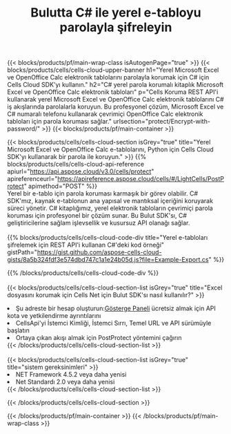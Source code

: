 ﻿---
title: Bulutta C# ile yerel e-tabloyu parolayla şifreleyin
description:  Microsoft Excel'i Korumak için Bulut API'leri ve SDK'lar ve C# ile OpenOffice Calc. C# için Cells Bulut API SDK'sı ile yerel e-tabloları şifreyle şifreleyin.
---
{{< blocks/products/pf/main-wrap-class isAutogenPage="true" >}}
{{< blocks/products/cells/cells-cloud-upper-banner h1="Yerel Microsoft Excel ve OpenOffice Calc elektronik tablolarını parolayla korumak için C# için Cells Cloud SDK\'yı kullanın." h2="C# yerel parola korumalı kitaplık Microsoft Excel ve OpenOffice Calc elektronik tabloları" p="Cells Koruma REST API\'i kullanarak yerel Microsoft Excel ve OpenOffice Calc elektronik tablolarını C# iş akışlarında parolalarla koruyun. Bu profesyonel çözüm, Microsoft Excel ve C# numaralı telefonu kullanarak çevrimiçi OpenOffice Calc elektronik tabloları için parola koruması sağlar." urlsection="protect/Encrypt-with-password/" >}}
{{< blocks/products/pf/main-container >}}

{{< blocks/products/cells/cells-cloud-section isGrey="true" title="Yerel Microsoft Excel ve OpenOffice Calc e-tablolarını, Python için Cells Cloud SDK\'yı kullanarak bir parola ile koruyun." >}}
{{% blocks/products/cells/cells-cloud-api-reference apiurl="https://api.aspose.cloud/v3.0/cells/protect" apireferenceurl="https://apireference.aspose.cloud/cells/#/LightCells/PostProtect" apimethod="POST" %}}
<br/>
Yerel bir e-tablo için parola koruması karmaşık bir görev olabilir. C# SDK'mız, kaynak e-tablonun ana yapısal ve mantıksal içeriğini koruyarak süreci yönetir. C# kitaplığımız, yerel elektronik tabloların çevrimiçi parola koruması için profesyonel bir çözüm sunar. Bu Bulut SDK'sı, C# geliştiricilerine sağlam işlevsellik ve kusursuz API olanağı sağlar.
<br/>
<br/>
{{% blocks/products/cells/cells-cloud-code-div title="Yerel e-tabloları şifrelemek için REST API\'i kullanan C#\'deki kod örneği" gistPath="https://gist.github.com/aspose-cells-cloud-gists/8a5b324fdf3e574dbd747c1a1e24b05d.js?file=Example-Export.cs" %}}
  
{{% /blocks/products/cells/cells-cloud-code-div %}}
<br/>
<br/>
{{< blocks/products/cells/cells-cloud-section-list isGrey="true" title="Excel dosyasını korumak için Cells Net için Bulut SDK\'sı nasıl kullanılır?" >}}
<li> Şu adreste bir hesap oluşturun:<a href="https://dashboard.aspose.cloud/">Gösterge Paneli</a> ücretsiz almak için API kota ve yetkilendirme ayrıntılarını</li>
<li>CellsApi'yi İstemci Kimliği, İstemci Sırrı, Temel URL ve API sürümüyle başlatın</li>
<li>Ortaya çıkan akışı almak için PostProtect yöntemini çağırın</li>
{{< /blocks/products/cells/cells-cloud-section-list >}}
<br/>
<br/>
{{< blocks/products/cells/cells-cloud-section-list isGrey="true" title="sistem gereksinimleri" >}}
<li>NET Framework 4.5.2 veya daha yenisi</li>
<li>Net Standardı 2.0 veya daha yenisi</li>
{{< /blocks/products/cells/cells-cloud-section-list >}}

{{< /blocks/products/cells/cells-cloud-section >}}

{{< /blocks/products/pf/main-container >}}
{{< /blocks/products/pf/main-wrap-class >}}
